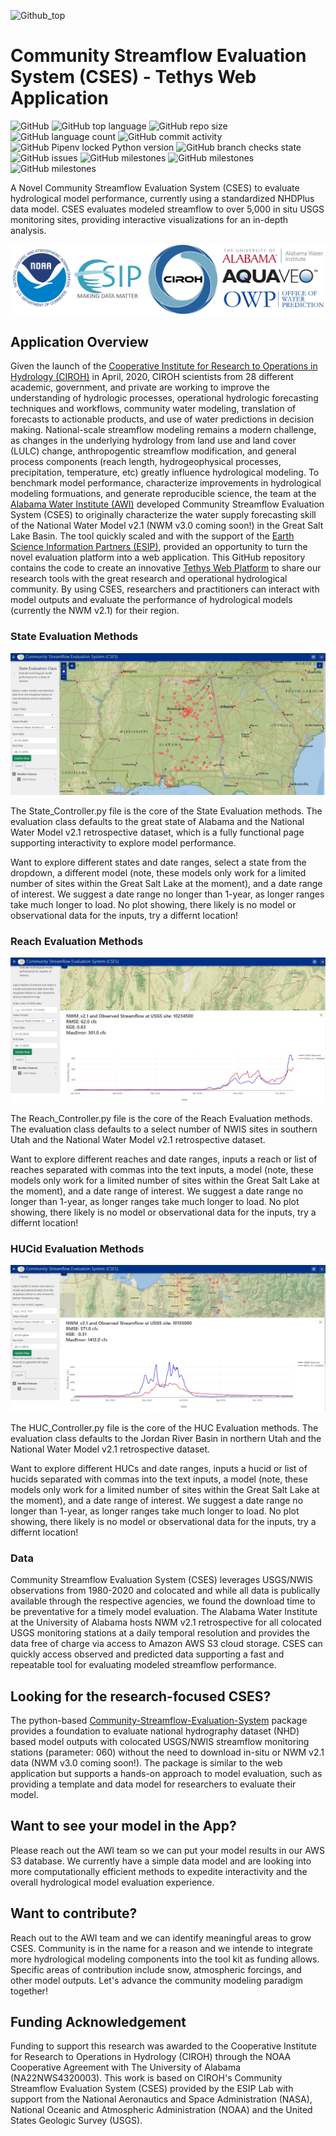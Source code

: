 
![Github_top](https://user-images.githubusercontent.com/33735397/206313977-e67ba652-3340-4a1b-b1d1-141d8d5001f2.PNG)

# Community Streamflow Evaluation System (CSES) - Tethys Web Application

![GitHub](https://img.shields.io/github/license/whitelightning450/Community-Streamflow-Evaluation-System?logo=GitHub&style=plastic)
![GitHub top language](https://img.shields.io/github/languages/top/whitelightning450/Community-Streamflow-Evaluation-System?style=plastic)
![GitHub repo size](https://img.shields.io/github/repo-size/whitelightning450/Community-Streamflow-Evaluation-System?logo=Github&style=plastic)
![GitHub language count](https://img.shields.io/github/languages/count/whitelightning450/Community-Streamflow-Evaluation-System?style=plastic)
![GitHub commit activity](https://img.shields.io/github/commit-activity/m/whitelightning450/Community-Streamflow-Evaluation-System?style=plastic)
![GitHub Pipenv locked Python version](https://img.shields.io/github/pipenv/locked/python-version/whitelightning450/Community-Streamflow-Evaluation-System?style=plastic)
![GitHub branch checks state](https://img.shields.io/github/checks-status/whitelightning450/Community-Streamflow-Evaluation-System/main?style=plastic)
![GitHub issues](https://img.shields.io/github/issues/whitelightning450/Community-Streamflow-Evaluation-System?style=plastic)
![GitHub milestones](https://img.shields.io/github/milestones/closed/whitelightning450/Community-Streamflow-Evaluation-System?style=plastic)
![GitHub milestones](https://img.shields.io/github/milestones/open/whitelightning450/Community-Streamflow-Evaluation-System?style=plastic)
![GitHub milestones](https://img.shields.io/github/milestones/open/whitelightning450/Community-Streamflow-Evaluation-System?style=plastic)

A Novel Community Streamflow Evaluation System (CSES) to evaluate hydrological model performance, currently using a standardized NHDPlus data model.
CSES evaluates modeled streamflow to over 5,000 in situ USGS monitoring sites, providing interactive visualizations for an in-depth analysis.

![SupportLogo](./Images/SupportLogo.JPG)

## Application Overview
Given the launch of the [Cooperative Institute for Research to Operations in Hydrology (CIROH)](https://ciroh.ua.edu/) in April, 2020, CIROH scientists from 28 different academic, government, and private are working to improve the understanding of hydrologic processes, operational hydrologic forecasting techniques and workflows, community water modeling, translation of forecasts to actionable products, and use of water predictions in decision making.
National-scale streamflow modeling remains a modern challenge, as changes in the underlying hydrology from land use and land cover (LULC) change, anthropogentic streamflow modification, and general process components (reach length, hydrogeophysical processes, precipitation, temperature, etc) greatly influence hydrological modeling.
To benchmark model performance, characterize improvements in hydrological modeling formuations, and generate reproducible science, the team at the [Alabama Water Institute (AWI)](https://awi.ua.edu/) developed Community Streamflow Evaluation System (CSES) to originally characterize the water supply forecasting skill of the National Water Model v2.1 (NWM v3.0 coming soon!) in the Great Salt Lake Basin. 
The tool quickly scaled and with the support of the [Earth Science Information Partners (ESIP)](https://www.esipfed.org/), provided an opportunity to turn the novel evaluation platform into a web application.
This GitHub repository contains the code to create an innovative [Tethys Web Platform](http://portal.ciroh.org/t/apps/community-streamflow-evaluation-system) to share our research tools with the great research and operational hydrological community.
By using CSES, researchers and practitioners can interact with model outputs and evaluate the performance of hydrological models (currently the NWM v2.1) for their region. 

### State Evaluation Methods
![StateEval](./Images/StateEval.JPG)

The State_Controller.py file is the core of the State Evaluation methods. 
The evaluation class defaults to the great state of Alabama and the National Water Model v2.1 retrospective dataset, which is a fully functional page supporting interactivity to explore model performance.

Want to explore different states and date ranges, select a state from the dropdown, a different model (note, these models only work for a limited number of sites within the Great Salt Lake at the moment), and a date range of interest.
We suggest a date range no longer than 1-year, as longer ranges take much longer to load.
No plot showing, there likely is no model or observational data for the inputs, try a differnt location!

### Reach Evaluation Methods
![ReachEval](./Images/ReachEval.JPG)

The Reach_Controller.py file is the core of the Reach Evaluation methods. 
The evaluation class defaults to a select number of NWIS sites in southern Utah and the National Water Model v2.1 retrospective dataset.

Want to explore different reaches and date ranges, inputs a reach or list of reaches separated with commas into the text inputs, a model (note, these models only work for a limited number of sites within the Great Salt Lake at the moment), and a date range of interest.
We suggest a date range no longer than 1-year, as longer ranges take much longer to load.
No plot showing, there likely is no model or observational data for the inputs, try a differnt location!


### HUCid Evaluation Methods
![HUCEval](./Images/HUCEval.JPG)

The HUC_Controller.py file is the core of the HUC Evaluation methods. 
The evaluation class defaults to the Jordan River Basin in northern Utah and the National Water Model v2.1 retrospective dataset.

Want to explore different HUCs and date ranges, inputs a hucid or list of hucids separated with commas into the text inputs, a model (note, these models only work for a limited number of sites within the Great Salt Lake at the moment), and a date range of interest.
We suggest a date range no longer than 1-year, as longer ranges take much longer to load.
No plot showing, there likely is no model or observational data for the inputs, try a differnt location!


### Data 
Community Streamflow Evaluation System (CSES) leverages USGS/NWIS observations from 1980-2020 and colocated and while all data is publically available through the respective agencies, we found the download time to be preventative for a timely model evaluation. 
The Alabama Water Institute at the University of Alabama hosts NWM v2.1 retrospective for all colocated USGS monitoring stations at a daily temporal resolution and provides the data free of charge via access to Amazon AWS S3 cloud storage.
CSES can quickly access observed and predicted data supporting a fast and repeatable tool for evaluating modeled streamflow performance.

## Looking for the research-focused CSES?
The python-based [Community-Streamflow-Evaluation-System](https://github.com/whitelightning450/Community-Streamflow-Evaluation-System) package provides a foundation to evaluate national hydrography dataset (NHD) based model outputs with colocated USGS/NWIS streamflow monitoring stations (parameter: 060) without the need to download in-situ or NWM v2.1 data (NWM v3.0 coming soon!). 
The package is similar to the web application but supports a hands-on approach to model evaluation, such as providing a template and data model for researchers to evaluate their model.

## Want to see your model in the App?
Please reach out the AWI team so we can put your model results in our AWS S3 database.
We currently have a simple data model and are looking into more computationally efficient methods to expedite interactivity and the overall hydrological model evaluation experience.

## Want to contribute?
Reach out to the AWI team and we can identify meaningful areas to grow CSES.
Community is in the name for a reason and we intende to integrate more hydrological modeling components into the tool kit as funding allows.
Specific areas of contribution include snow, atmospheric forcings, and other model outputs.
Let's advance the community modeling paradigm together!

## Funding Acknowledgement
Funding to support this research was awarded to the Cooperative Institute for Research to Operations in Hydrology (CIROH) through the NOAA Cooperative Agreement with The University of Alabama (NA22NWS4320003). This work is based on CIROH's Community Streamflow Evaluation System (CSES) provided by the ESIP Lab with support from the National Aeronautics and Space Administration (NASA), National Oceanic and Atmospheric Administration (NOAA) and the United States Geologic Survey (USGS).
